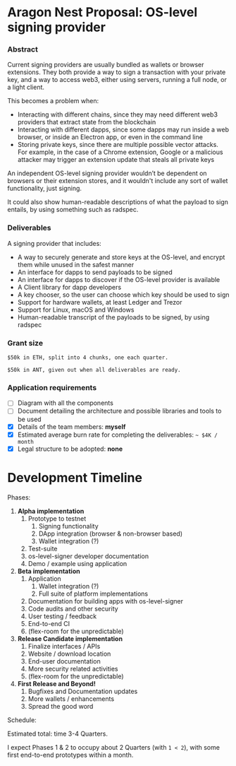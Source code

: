 # Aragon Nest Proposal: OS-level signing provider

### Abstract

Current signing providers are usually
bundled as wallets or browser extensions.
They both provide a way to sign a transaction with your private key,
and a way to access web3, either using servers, running a full node, or a light client.

This becomes a problem when:

- Interacting with different chains, since they may need different web3 providers that extract state from the blockchain
- Interacting with different dapps, since some dapps may run inside a web browser, or inside an Electron app, or even in the command line
- Storing private keys, since there are multiple possible vector attacks. For example, in the case of a Chrome extension, Google or a malicious attacker may trigger an extension update that steals all private keys

An independent OS-level signing provider 
wouldn’t be dependent on browsers or their extension stores, 
and it wouldn't include any sort of wallet functionality, just signing.

It could also show human-readable descriptions of what the payload to sign entails, by using something such as radspec.

### Deliverables

A signing provider that includes:

- A way to securely generate and store keys at the OS-level, and encrypt them while unused in the safest manner
- An interface for dapps to send payloads to be signed
- An interface for dapps to discover if the OS-level provider is available
- A Client library for dapp developers
- A key chooser, so the user can choose which key should be used to sign
- Support for hardware wallets, at least Ledger and Trezor
- Support for Linux, macOS and Windows
- Human-readable transcript of the payloads to be signed, by using radspec


### Grant size

`$50k in ETH, split into 4 chunks, one each quarter.`

`$50k in ANT, given out when all deliverables are ready.`

### Application requirements

- [ ] Diagram with all the components
- [ ] Document detailing the architecture and possible libraries and tools to be used
- [x] Details of the team members: __myself__
- [x] Estimated average burn rate for completing the deliverables: `~ $4K / month`
- [x] Legal structure to be adopted: __none__

# Development Timeline

Phases:

1. __Alpha implementation__
    1. Prototype to testnet
        1. Signing functionality
        1. DApp integration (browser & non-browser based)
        1. Wallet integration (?)
    1. Test-suite
    1. os-level-signer developer documentation
    1. Demo / example using application
1. __Beta implementation__
    1. Application
        1. Wallet integration (?)
        1. Full suite of platform implementations
    1. Documentation for building apps with os-level-signer
    1. Code audits and other security
    1. User testing / feedback
    1. End-to-end CI
    1. (flex-room for the unpredictable)
1. __Release Candidate implementation__
    1. Finalize interfaces / APIs
    1. Website / download location
    1. End-user documentation
    1. More security related activities
    1. (flex-room for the unpredictable)
1. __First Release and Beyond!__
    1. Bugfixes and Documentation updates
    1. More wallets / enhancements
    1. Spread the good word

Schedule:

Estimated total: time 3-4 Quarters.

I expect Phases 1 & 2 to occupy about 2 Quarters (with `1 < 2`),
with some first end-to-end prototypes within a month.


